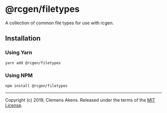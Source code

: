 # @rcgen/filetypes

A collection of common file types for use with rcgen.

## Installation

### Using Yarn

```sh
yarn add @rcgen/filetypes
```

### Using NPM

```sh
npm install @rcgen/filetypes
```

---

Copyright (c) 2019, Clemens Akens. Released under the terms of the [MIT
License][license].

[license]: https://github.com/clebert/rcgen/blob/master/LICENSE

